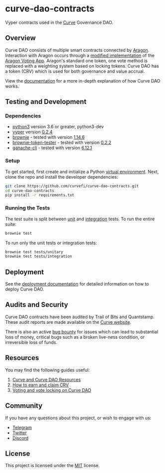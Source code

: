 # curve-dao-contracts

Vyper contracts used in the [Curve](https://www.curve.fi/) Governance DAO.

## Overview

Curve DAO consists of multiple smart contracts connected by [Aragon](https://github.com/aragon/aragonOS). Interaction with Aragon occurs through a [modified implementation](https://github.com/curvefi/curve-aragon-voting) of the [Aragon Voting App](https://github.com/aragon/aragon-apps/tree/master/apps/voting). Aragon's standard one token, one vote method is replaced with a weighting system based on locking tokens. Curve DAO has a token (CRV) which is used for both governance and value accrual.

View the [documentation](doc/readme.pdf) for a more in-depth explanation of how Curve DAO works.

## Testing and Development

### Dependencies

- [python3](https://www.python.org/downloads/release/python-368/) version 3.6 or greater, python3-dev
- [vyper](https://github.com/vyperlang/vyper) version [0.2.4](https://github.com/vyperlang/vyper/releases/tag/v0.2.4)
- [brownie](https://github.com/iamdefinitelyahuman/brownie) - tested with version [1.14.6](https://github.com/eth-brownie/brownie/releases/tag/v1.14.6)
- [brownie-token-tester](https://github.com/iamdefinitelyahuman/brownie-token-tester) - tested with version [0.2.2](https://github.com/iamdefinitelyahuman/brownie-token-tester/releases/tag/v0.2.2)
- [ganache-cli](https://github.com/trufflesuite/ganache-cli) - tested with version [6.12.1](https://github.com/trufflesuite/ganache-cli/releases/tag/v6.12.1)

### Setup

To get started, first create and initialize a Python [virtual environment](https://docs.python.org/3/library/venv.html). Next, clone the repo and install the developer dependencies:

```bash
git clone https://github.com/curvefi/curve-dao-contracts.git
cd curve-dao-contracts
pip install -r requirements.txt
```

### Running the Tests

The test suite is split between [unit](tests/unitary) and [integration](tests/integration) tests. To run the entire suite:

```bash
brownie test
```

To run only the unit tests or integration tests:

```bash
brownie test tests/unitary
brownie test tests/integration
```

## Deployment

See the [deployment documentation](scripts/deployment/README.md) for detailed information on how to deploy Curve DAO.

## Audits and Security

Curve DAO contracts have been audited by Trail of Bits and Quantstamp. These audit reports are made available on the [Curve website](https://dao.curve.fi/audits).

There is also an active [bug bounty](https://www.curve.fi/bugbounty) for issues which can lead to substantial loss of money, critical bugs such as a broken live-ness condition, or irreversible loss of funds.

## Resources

You may find the following guides useful:

1. [Curve and Curve DAO Resources](https://resources.curve.fi/)
2. [How to earn and claim CRV](https://guides.curve.fi/how-to-earn-and-claim-crv/)
3. [Voting and vote locking on Curve DAO](https://guides.curve.fi/voting-and-vote-locking-curve-dao/)

## Community

If you have any questions about this project, or wish to engage with us:

- [Telegram](https://t.me/curvefi)
- [Twitter](https://twitter.com/curvefinance)
- [Discord](https://discord.gg/rgrfS7W)

## License

This project is licensed under the [MIT](LICENSE) license.
